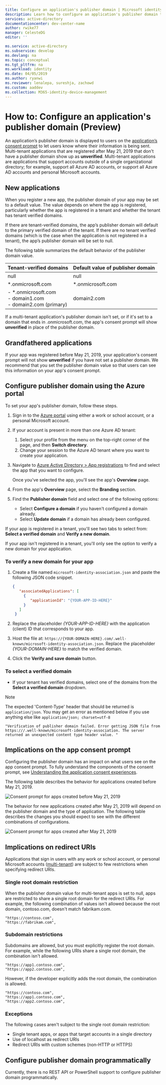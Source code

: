 ```yaml
---
title: Configure an application's publisher domain | Microsoft identity platform
description: Learn how to configure an application's publisher domain to let users know where their information is being sent.
services: active-directory
documentationcenter: dev-center-name
author: rwike77
manager: CelesteDG
editor: ''

ms.service: active-directory
ms.subservice: develop
ms.devlang: na
ms.topic: conceptual
ms.tgt_pltfrm: na
ms.workload: identity
ms.date: 04/05/2019
ms.author: ryanwi
ms.reviewer: lenalepa, sureshja, zachowd
ms.custom: aaddev
ms.collection: M365-identity-device-management
---
```


# How to: Configure an application's publisher domain (Preview)

An application’s publisher domain is displayed to users on the [application’s consent prompt](application-consent-experience.md) to let users know where their information is being sent. Multi-tenant applications that are registered after May 21, 2019 that don't have a publisher domain show up as **unverified**. Multi-tenant applications are applications that support accounts outside of a single organizational directory; for example, support all Azure AD accounts, or support all Azure AD accounts and personal Microsoft accounts.

## New applications

When you register a new app, the publisher domain of your app may be set to a default value. The value depends on where the app is registered, particularly whether the app is registered in a tenant and whether the tenant has tenant verified domains.

If there are tenant-verified domains, the app’s publisher domain will default to the primary verified domain of the tenant. If there are no tenant verified domains (which is the case when the application is not registered in a tenant), the app’s publisher domain will be set to null.

The following table summarizes the default behavior of the publisher domain value.  

| Tenant-verified domains | Default value of publisher domain |
|-------------------------|----------------------------|
| null | null |
| *.onmicrosoft.com | *.onmicrosoft.com |
| - *.onmicrosoft.com<br/>- domain1.com<br/>- domain2.com (primary) | domain2.com |

If a multi-tenant application's publisher domain isn't set, or if it's set to a domain that ends in .onmicrosoft.com, the app's consent prompt will show **unverified** in place of the publisher domain.

## Grandfathered applications

If your app was registered before May 21, 2019, your application's consent prompt will not show **unverified** if you have not set a publisher domain. We recommend that you set the publisher domain value so that users can see this information on your app's consent prompt.

## Configure publisher domain using the Azure portal

To set your app's publisher domain, follow these steps.

1. Sign in to the [Azure portal](https://portal.azure.com) using either a work or school account, or a personal Microsoft account.

1. If your account is present in more than one Azure AD tenant:
   1. Select your profile from the menu on the top-right corner of the page, and then **Switch directory**.
   1. Change your session to the Azure AD tenant where you want to create your application.

1. Navigate to [Azure Active Directory > App registrations](https://go.microsoft.com/fwlink/?linkid=2083908) to find and select the app that you want to configure.

   Once you've selected the app, you'll see the app's **Overview** page.

1. From the app's **Overview** page, select the **Branding** section.

1. Find the **Publisher domain** field and select one of the following options:

   - Select **Configure a domain** if you haven't configured a domain already.
   - Select **Update domain** if a domain has already been configured.

If your app is registered in a tenant, you'll see two tabs to select from: **Select a verified domain** and **Verify a new domain**.

If your app isn't registered in a tenant, you'll only see the option to verify a new domain for your application.

### To verify a new domain for your app

1. Create a file named `microsoft-identity-association.json` and paste the following JSON code snippet.

   ```json
   {
      "associatedApplications": [
        {
           "applicationId": "{YOUR-APP-ID-HERE}"
        }
      ]
    }
   ```

1. Replace the placeholder *{YOUR-APP-ID-HERE}* with the application (client) ID that corresponds to your app.

1. Host the file at: `https://{YOUR-DOMAIN-HERE}.com/.well-known/microsoft-identity-association.json`. Replace the placeholder *{YOUR-DOMAIN-HERE}* to match the verified domain.

1. Click the **Verify and save domain** button.

### To select a verified domain

- If your tenant has verified domains, select one of the domains from the **Select a verified domain** dropdown.

>[!Note]
> The expected 'Content-Type' header that should be returned is `application/json`. You may get an error as mentioned below if you use anything else like `application/json; charset=utf-8` 
> 
>``` "Verification of publisher domain failed. Error getting JSON file from https:///.well-known/microsoft-identity-association. The server returned an unexpected content type header value. " ```
>

## Implications on the app consent prompt

Configuring the publisher domain has an impact on what users see on the app consent prompt. To fully understand the components of the consent prompt, see [Understanding the application consent experiences](application-consent-experience.md).

The following table describes the behavior for applications created before May 21, 2019.

![Consent prompt for apps created before May 21, 2019](./media/howto-configure-publisher-domain/old-app-behavior-table.png)

The behavior for new applications created after May 21, 2019 will depend on the publisher domain and the type of application. The following table describes the changes you should expect to see with the different combinations of configurations.

![Consent prompt for apps created after May 21, 2019](./media/howto-configure-publisher-domain/new-app-behavior-table.png)

## Implications on redirect URIs

Applications that sign in users with any work or school account, or personal Microsoft accounts ([multi-tenant](single-and-multi-tenant-apps.md)) are subject to few restrictions when specifying redirect URIs.

### Single root domain restriction

When the publisher domain value for multi-tenant apps is set to null, apps are restricted to share a single root domain for the redirect URIs. For example, the following combination of values isn't allowed because the root domain, contoso.com, doesn't match fabrikam.com.

```
"https://contoso.com",
"https://fabrikam.com",
```

### Subdomain restrictions

Subdomains are allowed, but you must explicitly register the root domain. For example, while the following URIs share a single root domain, the combination isn't allowed.

```
"https://app1.contoso.com",
"https://app2.contoso.com",
```

However, if the developer explicitly adds the root domain, the combination is allowed.

```
"https://contoso.com",
"https://app1.contoso.com",
"https://app2.contoso.com",
```

### Exceptions

The following cases aren't subject to the single root domain restriction:

- Single tenant apps, or apps that target accounts in a single directory
- Use of localhost as redirect URIs
- Redirect URIs with custom schemes (non-HTTP or HTTPS)

## Configure publisher domain programmatically

Currently, there is no REST API or PowerShell support to configure publisher domain programmatically.
